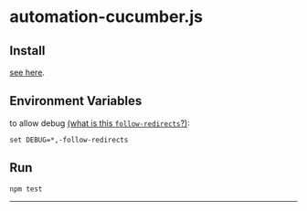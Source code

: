 # automation-cucumber.js

## Install

[see here](https://github.com/OhadR/automation-cucumber.js).


## Environment Variables

to allow debug [(what is this `follow-redirects`?)](#follow-redirects):

    set DEBUG=*,-follow-redirects
    
## Run

    npm test

----

